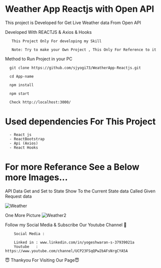 # Weather App Reactjs with Open API

This project is Developed for Get Live Weather data From Open API

Developed With  REACTJS & Axios & Hooks
        
       
       This Project Only For developing my Skill
       
       Note: Try to make your Own Project , This Only For Reference to it


   
Method to Run Project in your PC
       
       
      git clone https://github.com/sjyogi73/WeatherApp-Reactjs.git
      
      cd App-name
      
      npm install
      
      npm start
      
      Check http://localhost:3000/
      
      
 # Used dependencies For This Project
      - React js
      - ReactBootstrap
      - Api (Axios)
      - React Hooks
   
      

 # For more Referance See a Below more Images...


API Data Get and Set to State Show To the Current State data Called Given Request data

![Weather](https://user-images.githubusercontent.com/82278181/180433880-f92e14b9-9549-4f90-a710-63cb09c3d797.png)

One More Picture
![Weather2](https://user-images.githubusercontent.com/82278181/180433919-7af7ace3-104f-4ad0-9a85-64c6ece23bb4.png)





Follow my Social Media & Subscribe Our Youtube Channel 🙏


        Social Media :

        Linked in : www.linkedin.com/in/yogeshwaran-s-37939021a
        Youtube   : https://www.youtube.com/channel/UCP23FSqQPw2bAFsNrgCYA5A
        
                   
😇 Thankyou For Visiting Our Page😇



